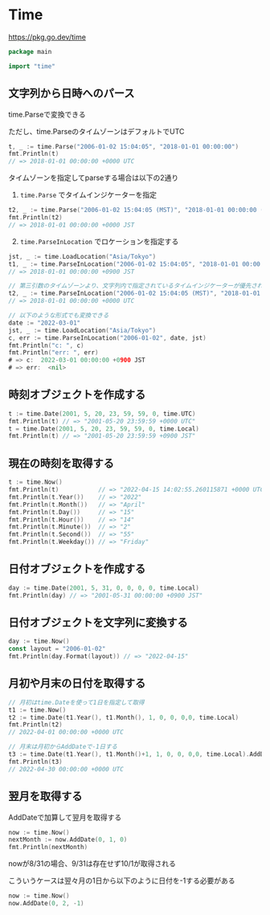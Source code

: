 # Time

https://pkg.go.dev/time

```go
package main

import "time"
```

## 文字列から日時へのパース

time.Parseで変換できる

ただし、time.ParseのタイムゾーンはデフォルトでUTC

```go
t, _ := time.Parse("2006-01-02 15:04:05", "2018-01-01 00:00:00")
fmt.Println(t)
// => 2018-01-01 00:00:00 +0000 UTC
```

タイムゾーンを指定してparseする場合は以下の2通り

1. `time.Parse` でタイムインジケーターを指定

```go
t2, _ := time.Parse("2006-01-02 15:04:05 (MST)", "2018-01-01 00:00:00 (JST)")
fmt.Println(t2)
// => 2018-01-01 00:00:00 +0000 JST
```

2. `time.ParseInLocation` でロケーションを指定する

```go
jst, _ := time.LoadLocation("Asia/Tokyo")
t1, _ := time.ParseInLocation("2006-01-02 15:04:05", "2018-01-01 00:00:00", jst)
// => 2018-01-01 00:00:00 +0900 JST

// 第三引数のタイムゾーンより、文字列内で指定されているタイムインジケーターが優先される
t2, _ := time.ParseInLocation("2006-01-02 15:04:05 (MST)", "2018-01-01 00:00:00 (UTC)", jst)
// => 2018-01-01 00:00:00 +0000 UTC
```

```go
// 以下のような形式でも変換できる
date := "2022-03-01"
jst, _ := time.LoadLocation("Asia/Tokyo")
c, err := time.ParseInLocation("2006-01-02", date, jst)
fmt.Println("c: ", c)
fmt.Println("err: ", err)
# => c:  2022-03-01 00:00:00 +0900 JST
# => err:  <nil>
```

## 時刻オブジェクトを作成する

```go
t := time.Date(2001, 5, 20, 23, 59, 59, 0, time.UTC)
fmt.Println(t) // => "2001-05-20 23:59:59 +0000 UTC"
t = time.Date(2001, 5, 20, 23, 59, 59, 0, time.Local)
fmt.Println(t) // => "2001-05-20 23:59:59 +0900 JST"
```

## 現在の時刻を取得する

```go
t := time.Now()
fmt.Println(t)           // => "2022-04-15 14:02:55.260115871 +0000 UTC m=+0.000096400"
fmt.Println(t.Year())    // => "2022"
fmt.Println(t.Month())   // => "April"
fmt.Println(t.Day())     // => "15"
fmt.Println(t.Hour())    // => "14"
fmt.Println(t.Minute())  // => "2"
fmt.Println(t.Second())  // => "55"
fmt.Println(t.Weekday()) // => "Friday"
```

## 日付オブジェクトを作成する

```go
day := time.Date(2001, 5, 31, 0, 0, 0, 0, time.Local)
fmt.Println(day) // => "2001-05-31 00:00:00 +0900 JST"
```

## 日付オブジェクトを文字列に変換する

```go
day := time.Now()
const layout = "2006-01-02"
fmt.Println(day.Format(layout)) // => "2022-04-15"
```

## 月初や月末の日付を取得する

```go
// 月初はtime.Dateを使って1日を指定して取得
t1 := time.Now()
t2 := time.Date(t1.Year(), t1.Month(), 1, 0, 0, 0,0, time.Local)
fmt.Println(t2)
// 2022-04-01 00:00:00 +0000 UTC

// 月末は月初からAddDateで-1日する
t3 := time.Date(t1.Year(), t1.Month()+1, 1, 0, 0, 0,0, time.Local).AddDate(0, 0, -1)
fmt.Println(t3)
// 2022-04-30 00:00:00 +0000 UTC
```

## 翌月を取得する

AddDateで加算して翌月を取得する

```go
now := time.Now()
nextMonth := now.AddDate(0, 1, 0)
fmt.Println(nextMonth)
```
nowが8/31の場合、9/31は存在せず10/1が取得される

こういうケースは翌々月の1日から以下のように日付を-1する必要がある

```go
now := time.Now()
now.AddDate(0, 2, -1)
```
